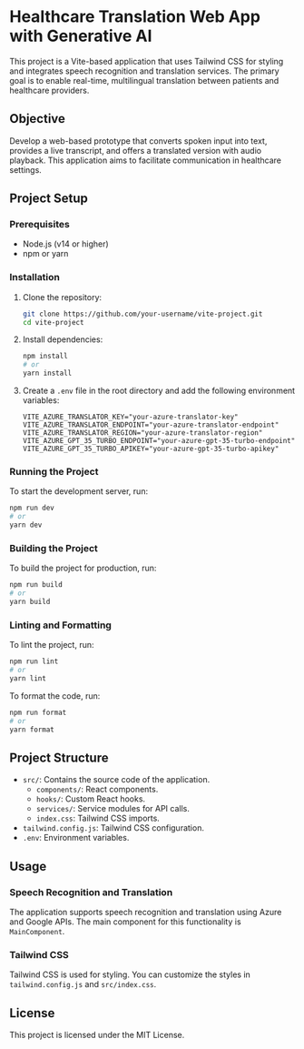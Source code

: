 # Healthcare Translation Web App with Generative AI

This project is a Vite-based application that uses Tailwind CSS for styling and integrates speech recognition and translation services. The primary goal is to enable real-time, multilingual translation between patients and healthcare providers.

## Objective

Develop a web-based prototype that converts spoken input into text, provides a live transcript, and offers a translated version with audio playback. This application aims to facilitate communication in healthcare settings.

## Project Setup

### Prerequisites

- Node.js (v14 or higher)
- npm or yarn

### Installation

1. Clone the repository:

   ```bash
   git clone https://github.com/your-username/vite-project.git
   cd vite-project
   ```

2. Install dependencies:

   ```bash
   npm install
   # or
   yarn install
   ```

3. Create a `.env` file in the root directory and add the following environment variables:

   ```properties
   VITE_AZURE_TRANSLATOR_KEY="your-azure-translator-key"
   VITE_AZURE_TRANSLATOR_ENDPOINT="your-azure-translator-endpoint"
   VITE_AZURE_TRANSLATOR_REGION="your-azure-translator-region"
   VITE_AZURE_GPT_35_TURBO_ENDPOINT="your-azure-gpt-35-turbo-endpoint"
   VITE_AZURE_GPT_35_TURBO_APIKEY="your-azure-gpt-35-turbo-apikey"
   ```

### Running the Project

To start the development server, run:

```bash
npm run dev
# or
yarn dev
```

### Building the Project

To build the project for production, run:

```bash
npm run build
# or
yarn build
```

### Linting and Formatting

To lint the project, run:

```bash
npm run lint
# or
yarn lint
```

To format the code, run:

```bash
npm run format
# or
yarn format
```

## Project Structure

- `src/`: Contains the source code of the application.
  - `components/`: React components.
  - `hooks/`: Custom React hooks.
  - `services/`: Service modules for API calls.
  - `index.css`: Tailwind CSS imports.
- `tailwind.config.js`: Tailwind CSS configuration.
- `.env`: Environment variables.

## Usage

### Speech Recognition and Translation

The application supports speech recognition and translation using Azure and Google APIs. The main component for this functionality is `MainComponent`.

### Tailwind CSS

Tailwind CSS is used for styling. You can customize the styles in `tailwind.config.js` and `src/index.css`.

## License

This project is licensed under the MIT License.

